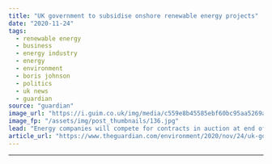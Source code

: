 ```yaml
---
title: "UK government to subsidise onshore renewable energy projects"
date: "2020-11-24"
tags: 
  - renewable energy
  - business
  - energy industry
  - energy
  - environment
  - boris johnson
  - politics
  - uk news
  - guardian
source: "guardian"
image_url: "https://i.guim.co.uk/img/media/c559e8b45585ebf60bc95aa5269ade942213b386/42_362_5681_3409/master/5681.jpg?width=460&quality=85&auto=format&fit=max&s=709f8813d077b51372ed607dc203ad35"
image_fp: "/assets/img/post_thumbnails/136.jpg"
lead: "Energy companies will compete for contracts in auction at end of 2021The government plans to double the amount of renewable energy it will subsidise next year after agreeing to include onshore wind and solar power projects for the first time since 20..."
article_url: "https://www.theguardian.com/environment/2020/nov/24/uk-government-to-subsidise-onshore-renewable-energy-projects"
---
```


---
